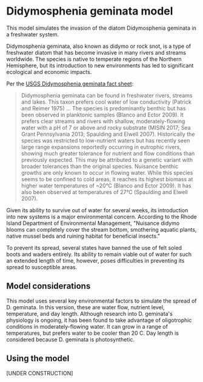 # Didymosphenia geminata model

This model simulates the invasion of the diatom Didymosphenia geminata in a freshwater system.

Didymosphenia geminata, also known as didymo or rock snot, is a type of freshwater diatom that has become invasive in many rivers and streams worldwide. The species is native to temperate regions of the Northern Hemisphere, but its introduction to new environments has led to significant ecological and economic impacts. 

Per the [USGS Didymosphenia geminata fact sheet](https://nas.er.usgs.gov/queries/greatlakes/FactSheet.aspx?Species_ID=2856):

>Didymosphenia geminata can be found in freshwater rivers, streams and lakes. This taxon prefers cool water of low conductivity (Patrick and Reimer 1975) ... The species is predominantly benthic but has been observed in planktonic samples (Blanco and Ector 2009). It prefers clear streams and rivers with shallow, moderately-flowing water with a pH of 7 or above and rocky substrate (MISIN 2017; Sea Grant Pennsylvania 2013; Spaulding and Elwell 2007). Historically the species was restricted to low-nutrient waters but has recently seen large range expansions reportedly occurring in eutrophic rivers, showing much greater tolerance for nutrient and flow conditions than previously expected. This may be attributed to a genetic variant with broader tolerances than the original species.  Nuisance benthic growths are only known to occur in flowing water.  While this species seems to be confined to cold areas, it reaches its highest biomass at higher water temperatures of ~20°C (Blanco and Ector 2009). It has also been observed at temperatures of 27°C (Spaulding and Elwell 2007).

Given its ability to survive out of water for several weeks, its introduction into new systems is a major environmental concern. According to the Rhode Island Department of Environmental Management, "Nuisance didymo blooms can completely cover the stream bottom, smothering aquatic plants, native mussel beds and ruining habitat for beneficial insects."

To prevent its spread, several states have banned the use of felt soled boots and waders entirely. Its ability to remain viable out of water for such an extended length of time, however, poses difficulties in preventing its spread to susceptible areas.

## Model considerations

This model uses several key environmental factors to simulate the spread of D. geminata. In this version, these are water flow, nutrient level, temperature, and day length. Although research into D. geminata's physiology is ongoing, it has been found to take advantage of oligotrophic conditions in moderately-flowing water. It can grow in a range of temperatures, but prefers water to be cooler than 20 C. Day length is considered because D. geminata is photosynthetic.

## Using the model

[UNDER CONSTRUCTION]
